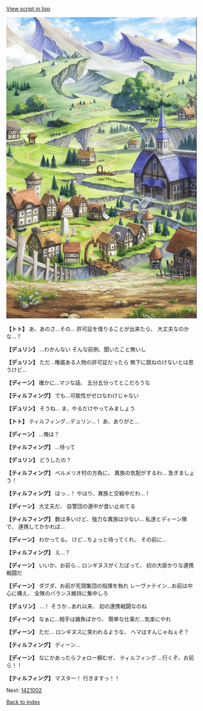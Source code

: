 [View script in lisp](../scripts/1420902.txt)

![004_outland.png](../images/backgrounds/004_outland.png)

**【トト】**
あ、あのさ…その…
許可証を借りることが出来たら、
大丈夫なのかな…？

**【デュリン】**
…わかんない
そんな前例、聞いたこと無いし

**【デュリン】**
ただ…権威ある人物の許可証だったら
無下に跳ねのけないとは思うけど…

**【ディーン】**
確かに…マジな話、
五分五分ってとこだろうな

**【ティルフィング】**
でも…可能性がゼロなわけじゃない

**【デュリン】**
そうね…
ま、やるだけやってみましょう

**【トト】**
ティルフィング…デュリン…！
あ、ありがと…

**【ディーン】**
…俺は？

**【ティルフィング】**
…待って

**【デュリン】**
どうしたの？

**【ティルフィング】**
ベルメリオ村の方角に、
異族の気配がするわ…
急ぎましょう！

**【ティルフィング】**
はっ…！
やはり、異族と交戦中だわ…！

**【ディーン】**
大丈夫だ、
自警団の連中が食い止めてる

**【ティルフィング】**
数は多いけど、強力な異族は少ない…
私達とディーン隊で、
連携してかかれば…

**【ディーン】**
わかってる。
けど…ちょっと待ってくれ、
その前に…

**【ティルフィング】**
え…？

**【ディーン】**
いいか、お前ら…
ロンギヌスがくたばって、
初の大掛かりな連携戦闘だ

**【ディーン】**
ダグダ、お前が先頭集団の指揮を執れ
レーヴァテイン…お前は中心に構え、
全隊のバランス維持に集中しろ

**【デュリン】**
…！
そうか…あれ以来、
初の連携戦闘なのね

**【ディーン】**
なぁに…相手は雑魚ばかり、
簡単な仕事だ…気楽にやれ

**【ディーン】**
ただ…
ロンギヌスに笑われるような、
ヘマはすんじゃねぇぞ？

**【ティルフィング】**
ディーン…

**【ディーン】**
なにかあったらフォロー頼むぜ、
ティルフィング
…行くぞ、お前ら！！

**【ティルフィング】**
マスター！
行きますっ！！

Next: [1421002](1421002.md)

[Back to index](index.md)

